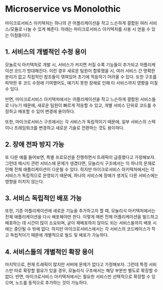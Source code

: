 # Microservice vs Monolothic

마이크로서비스 아키텍처는 하나의 큰 어플리케이션을 작고 느슨하게 결합된 여러 서비스/모듈로 나눌 수 있게 해준다. 아래는 마이크로서비스 아키텍처를 사용 시 얻을 수 있는 이점들이다.

## 1. 서비스의 개별적인 수정 용이

모놀로식 아키텍처로 개발 시, 서비스가 커지면 커질 수록 기능들이 추가되고 어플리케이션 코드가 방대해진다. 이런 경우 새로운 팀원이 합류했을 시, 여러 서비스 간 명확한 분리가 없고 직접적인 참조들이 엮여있어 초기에 적응하기 어려울 수 있다. 또한 구조를 파악한 후 코드 수정에 기여했어도, 예기치 못한 장애로 인해 타 서비스까지 영향을 미칠 수 있다.

반면, 마이크로서비스 아키텍처에서는 어플리케이션을 작고 느슨하게 결합된 서비스들로 나누기 때문에, 새로운 팀원이 빠르게 적응할 수 있고, 개별 서비스 단위로 코드를 수정하고 배포할 수 있어 변경에 용이하다.

또한, 마이크로서비스 구조에서는 각 서비스가 독립적이기 때문에, 일부 서비스의 스택이나 프레임워크를 변경하고 새로운 기술로 전환하는 것도 용이하다.

## 2. 장애 전파 방지 가능

또 다른 예를 들어보면, 특별 프로모션을 진행하면서 트래픽이 급증했다고 가정해보자. 그런데 메시지 관련 서비스에 문제가 생겼다면, 모놀리식 구조에서는 이 하나의 문제로 인해 전체 애플리케이션이 다운될 수 있다. 하지만 마이크로서비스 아키텍처에서는 각 서비스가 독립적으로 운영되기 때문에, 하나의 서비스에 장애가 생겨도 다른 서비스에는 영향을 미치지 않는다.

## 3. 서비스 독립적인 배포 가능

또한, 기존 어플리케이션에 새로운 기능을 추가하고자 할 때, 모놀리식 아키텍처에서는 전체 애플리케이션을 다시 배포해야만 한다. 이렇게 매번 전체 어플리케이션을 빌드하고 배포하는 데 시간이 많이 소요되며, 굳이 재배포하지 않아도 되는 서비스들까지 배포 시에는 중단될 수 밖에 없다. 하지만 마이크로서비스에서는 각 서비스의 코드베이스가 작고 독립적이기 때문에 개별적으로 빌드 및 배포가 가능하다.

## 4. 서비스들의 개별적인 확장 용이

마지막으로, 현재 트래픽이 많지만 서버에 문제가 없다고 가정해보자. 그런데 특정 서비스만 따로 확장할 필요가 있을 경우, 모놀리식 구조에서는 해당 부분만 별도로 확장할 수 없다. 반면, 마이크로서비스 아키텍처에서는 필요한 서비스만 선택적으로 확장할 수 있으며, 노드를 동적으로 추가하는 것이 가능하다.
